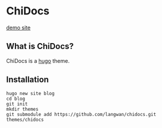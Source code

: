 # ChiDocs

[demo site](https://langwan.github.io/chidocs)

## What is ChiDocs?

ChiDocs is a [hugo](https://gohugo.io/) theme.

## Installation

```
hugo new site blog
cd blog
git init
mkdir themes
git submodule add https://github.com/langwan/chidocs.git themes/chidocs
```
